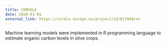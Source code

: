 ```yaml
---
title: CONSOLE
date: 2020-01-01
external_link: https://cordis.europa.eu/project/id/817949/es
---
```


Machine learning models were implemented in R programming language to estimate organic carbon levels in olive crops.

<!--more-->